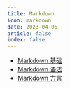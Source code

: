 ```yaml
---
title: Markdown
icon: markdown
date: 2023-04-05
article: false 
index: false
---
```



- [Markdown 基础](./markdown-base.md)
- [Markdown 语法](./markdown-syntax.md)
- [Markdown 方言](./markdown-dialect.md)